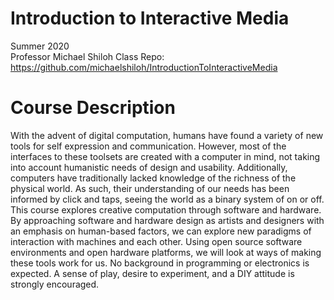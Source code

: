 # Introduction to Interactive Media

Summer 2020  
Professor Michael Shiloh 
Class Repo: https://github.com/michaelshiloh/IntroductionToInteractiveMedia


# Course Description

With the advent of digital computation, humans have found a variety of new tools for self expression and communication. However, most of the interfaces to these toolsets are created with a computer in mind, not taking into account humanistic needs of design and usability. Additionally, computers have traditionally lacked knowledge of the richness of the physical world. As such, their understanding of our needs has been informed by click and taps, seeing the world as a binary system of on or off. This course explores creative computation through software and hardware. By approaching software and hardware design as artists and designers with an emphasis on human-based factors, we can explore new paradigms of interaction with machines and each other. Using open source software environments and open hardware platforms, we will look at ways of making these tools work for us. No background in programming or electronics is expected. A sense of play, desire to experiment, and a DIY attitude is strongly encouraged.
